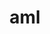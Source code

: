---
title: "aml"
layout: cache
categories: [package, develop-2024-01-07]
meta: {"versions": ["0.2.1"], "compilers": ["cce@=15.0.1", "gcc@=10.3.0", "gcc@=11.4.0", "gcc@=9.4.0", "oneapi@=2023.2.0"], "oss": ["rhel8", "sle_hpc15", "ubuntu20.04"], "platforms": ["linux"], "targets": ["neoverse_v1", "ppc64le", "x86_64_v3", "x86_64_v4", "zen4"], "stacks": ["e4s", "e4s-cray-rhel", "e4s-cray-sles", "e4s-neoverse_v1", "e4s-oneapi", "e4s-power", "root"], "num_specs": 7, "num_specs_by_stack": {"root": 7, "e4s-cray-rhel": 1, "e4s-cray-sles": 1, "e4s-neoverse_v1": 1, "e4s-power": 1, "e4s": 1, "e4s-oneapi": 2}}
spec_details: [{"hash": "lsl7sj4zfreeueq3x4kjrejbtzjk43mx", "compiler": "cce@=15.0.1", "versions": ["0.2.1"], "os": "rhel8", "platform": "linux", "target": "zen4", "variants": ["build_system=autotools", "~cuda", "~hip", "hip-platform=none", "+hwloc", "~opencl", "~ze"], "stacks": ["root", "e4s-cray-rhel"], "size": "-", "tarball": "https://binaries.spack.io/develop-2024-01-07/build_cache/linux-rhel8-zen4/cce-15.0.1/aml-0.2.1/linux-rhel8-zen4-cce-15.0.1-aml-0.2.1-lsl7sj4zfreeueq3x4kjrejbtzjk43mx.spack"}, {"hash": "7vqd26pik4fxc6nyw4cvnfq5n26cqnu5", "compiler": "gcc@=10.3.0", "versions": ["0.2.1"], "os": "sle_hpc15", "platform": "linux", "target": "x86_64_v4", "variants": ["build_system=autotools", "~cuda", "~hip", "hip-platform=none", "+hwloc", "~opencl", "~ze"], "stacks": ["e4s-cray-sles", "root"], "size": "-", "tarball": "https://binaries.spack.io/develop-2024-01-07/build_cache/linux-sle_hpc15-x86_64_v4/gcc-10.3.0/aml-0.2.1/linux-sle_hpc15-x86_64_v4-gcc-10.3.0-aml-0.2.1-7vqd26pik4fxc6nyw4cvnfq5n26cqnu5.spack"}, {"hash": "gduuqusfevrm7upol2t27azsyduyqf2e", "compiler": "gcc@=11.4.0", "versions": ["0.2.1"], "os": "ubuntu20.04", "platform": "linux", "target": "neoverse_v1", "variants": ["build_system=autotools", "~cuda", "~hip", "hip-platform=none", "+hwloc", "~opencl", "~ze"], "stacks": ["e4s-neoverse_v1", "root"], "size": "-", "tarball": "https://binaries.spack.io/develop-2024-01-07/build_cache/linux-ubuntu20.04-neoverse_v1/gcc-11.4.0/aml-0.2.1/linux-ubuntu20.04-neoverse_v1-gcc-11.4.0-aml-0.2.1-gduuqusfevrm7upol2t27azsyduyqf2e.spack"}, {"hash": "sij6oezxle3eywwalbqdgsqgg75wjc7u", "compiler": "gcc@=9.4.0", "versions": ["0.2.1"], "os": "ubuntu20.04", "platform": "linux", "target": "ppc64le", "variants": ["build_system=autotools", "~cuda", "~hip", "hip-platform=none", "+hwloc", "~opencl", "~ze"], "stacks": ["e4s-power", "root"], "size": "-", "tarball": "https://binaries.spack.io/develop-2024-01-07/build_cache/linux-ubuntu20.04-ppc64le/gcc-9.4.0/aml-0.2.1/linux-ubuntu20.04-ppc64le-gcc-9.4.0-aml-0.2.1-sij6oezxle3eywwalbqdgsqgg75wjc7u.spack"}, {"hash": "kfsm67fqde47wbe3yyzfbjktnanjw7ux", "compiler": "gcc@=11.4.0", "versions": ["0.2.1"], "os": "ubuntu20.04", "platform": "linux", "target": "x86_64_v3", "variants": ["build_system=autotools", "~cuda", "~hip", "hip-platform=none", "+hwloc", "~opencl", "~ze"], "stacks": ["root", "e4s"], "size": "-", "tarball": "https://binaries.spack.io/develop-2024-01-07/build_cache/linux-ubuntu20.04-x86_64_v3/gcc-11.4.0/aml-0.2.1/linux-ubuntu20.04-x86_64_v3-gcc-11.4.0-aml-0.2.1-kfsm67fqde47wbe3yyzfbjktnanjw7ux.spack"}, {"hash": "h57x34ccqvwbqv44tzeqjdle2pq2n3w6", "compiler": "oneapi@=2023.2.0", "versions": ["0.2.1"], "os": "ubuntu20.04", "platform": "linux", "target": "x86_64_v3", "variants": ["build_system=autotools", "~cuda", "~hip", "hip-platform=none", "+hwloc", "~opencl", "+ze"], "stacks": ["root", "e4s-oneapi"], "size": "-", "tarball": "https://binaries.spack.io/develop-2024-01-07/build_cache/linux-ubuntu20.04-x86_64_v3/oneapi-2023.2.0/aml-0.2.1/linux-ubuntu20.04-x86_64_v3-oneapi-2023.2.0-aml-0.2.1-h57x34ccqvwbqv44tzeqjdle2pq2n3w6.spack"}, {"hash": "kakl2somxuohrxa2ahobqcqwigy3prb5", "compiler": "oneapi@=2023.2.0", "versions": ["0.2.1"], "os": "ubuntu20.04", "platform": "linux", "target": "x86_64_v3", "variants": ["build_system=autotools", "~cuda", "~hip", "hip-platform=none", "+hwloc", "~opencl", "~ze"], "stacks": ["root", "e4s-oneapi"], "size": "-", "tarball": "https://binaries.spack.io/develop-2024-01-07/build_cache/linux-ubuntu20.04-x86_64_v3/oneapi-2023.2.0/aml-0.2.1/linux-ubuntu20.04-x86_64_v3-oneapi-2023.2.0-aml-0.2.1-kakl2somxuohrxa2ahobqcqwigy3prb5.spack"}]
---